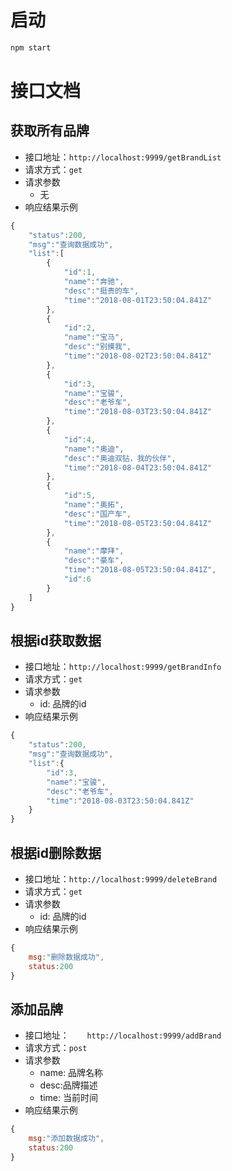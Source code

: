 # 启动

```bash
npm start
```

# 接口文档

## 获取所有品牌

+ 接口地址：`http://localhost:9999/getBrandList`
+ 请求方式：`get`
+ 请求参数
  + 无
+ 响应结果示例

```js
{
    "status":200,
    "msg":"查询数据成功",
    "list":[
        {
            "id":1,
            "name":"奔驰",
            "desc":"挺贵的车",
            "time":"2018-08-01T23:50:04.841Z"
        },
        {
            "id":2,
            "name":"宝马",
            "desc":"别摸我",
            "time":"2018-08-02T23:50:04.841Z"
        },
        {
            "id":3,
            "name":"宝骏",
            "desc":"老爷车",
            "time":"2018-08-03T23:50:04.841Z"
        },
        {
            "id":4,
            "name":"奥迪",
            "desc":"奥迪双钻，我的伙伴",
            "time":"2018-08-04T23:50:04.841Z"
        },
        {
            "id":5,
            "name":"奥拓",
            "desc":"国产车",
            "time":"2018-08-05T23:50:04.841Z"
        },
        {
            "name":"摩拜",
            "desc":"豪车",
            "time":"2018-08-05T23:50:04.841Z",
            "id":6
        }
    ]
}

```

## 根据id获取数据

- 接口地址：`http://localhost:9999/getBrandInfo`
- 请求方式：`get`
- 请求参数
  - id: 品牌的id
- 响应结果示例

```js
{
    "status":200,
    "msg":"查询数据成功",
    "list":{
        "id":3,
        "name":"宝骏",
        "desc":"老爷车",
        "time":"2018-08-03T23:50:04.841Z"
    }
}

```



## 根据id删除数据

- 接口地址：`http://localhost:9999/deleteBrand`
- 请求方式：`get`
- 请求参数
  - id: 品牌的id
- 响应结果示例

```js
{
    msg:"删除数据成功",
    status:200
}
```



## 添加品牌

- 接口地址：`	http://localhost:9999/addBrand`
- 请求方式：`post`
- 请求参数
  - name: 品牌名称
  - desc:品牌描述
  - time: 当前时间
- 响应结果示例

```js
{
    msg:"添加数据成功",
    status:200
}
```

